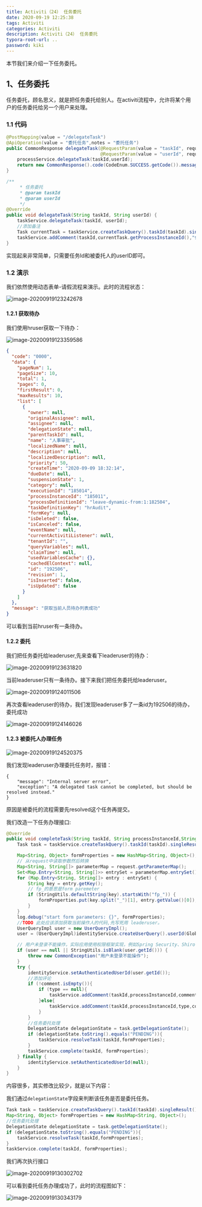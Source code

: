 ```yaml
---
title: Activiti（24） 任务委托
date: 2020-09-19 12:25:38
tags: Activiti
categories: Activiti
description: Activiti（24） 任务委托
typora-root-url: ..
password: kiki
---
```


本节我们来介绍一下任务委托。

## 1、任务委托

任务委托，顾名思义，就是把任务委托给别人。在activiti流程中，允许将某个用户的任务委托给另一个用户来处理。

### 1.1 代码

```java
@PostMapping(value = "/delegateTask")
@ApiOperation(value = "委托任务",notes = "委托任务")
public CommonResponse delegateTask(@RequestParam(value = "taskId", required = true)@ApiParam(value = "当前任务ID" ,required = true)String taskId,
                                   @RequestParam(value = "userId", required = true)@ApiParam(value = "委托对象ID" ,required = true)String userId){
    processService.delegateTask(taskId,userId);
    return new CommonResponse().code(CodeEnum.SUCCESS.getCode()).message("任务委托成功");
}
```

```java
/**
     * 任务委托
     * @param taskId
     * @param userId
     */
@Override
public void delegateTask(String taskId, String userId) {
    taskService.delegateTask(taskId, userId);
    //添加备注
    Task currentTask = taskService.createTaskQuery().taskId(taskId).singleResult();
    taskService.addComment(taskId,currentTask.getProcessInstanceId(),"任务委托给"+userId);
}
```

实现起来非常简单，只需要任务Id和被委托人的userID即可。

### 1.2 演示

我们依然使用动态表单-请假流程来演示。此时的流程状态：

![image-20200919123242678](/images/activiti6-24/image-20200919123242678.png)

#### 1.2.1 获取待办

我们使用hruser获取一下待办：

![image-20200919123359586](/images/activiti6-24/image-20200919123359586.png)

```json
{
  "code": "0000",
  "data": {
    "pageNum": 1,
    "pageSize": 10,
    "total": 1,
    "pages": 0,
    "firstResult": 0,
    "maxResults": 10,
    "list": [
      {
        "owner": null,
        "originalAssignee": null,
        "assignee": null,
        "delegationState": null,
        "parentTaskId": null,
        "name": "人事审批",
        "localizedName": null,
        "description": null,
        "localizedDescription": null,
        "priority": 50,
        "createTime": "2020-09-09 18:32:14",
        "dueDate": null,
        "suspensionState": 1,
        "category": null,
        "executionId": "185014",
        "processInstanceId": "185011",
        "processDefinitionId": "leave-dynamic-from:1:182504",
        "taskDefinitionKey": "hrAudit",
        "formKey": null,
        "isDeleted": false,
        "isCanceled": false,
        "eventName": null,
        "currentActivitiListener": null,
        "tenantId": "",
        "queryVariables": null,
        "claimTime": null,
        "usedVariablesCache": {},
        "cachedElContext": null,
        "id": "192506",
        "revision": 1,
        "isInserted": false,
        "isUpdated": false
      }
    ]
  },
  "message": "获取当前人员待办列表成功"
}
```

可以看到当前hruser有一条待办。

#### 1.2.2 委托

我们把任务委托给leaderuser,先来查看下leaderuser的待办：

![image-20200919123631820](/images/activiti6-24/image-20200919123631820.png)

当前leaderuser只有一条待办。接下来我们把任务委托给leaderuser。

![image-20200919124011506](/images/activiti6-24/image-20200919124011506.png)

再次查看leaderuser的待办，我们发现leaderuser多了一条id为192506的待办，委托成功

![image-20200919124146026](/images/activiti6-24/image-20200919124146026.png)

#### 1.2.3 被委托人办理任务

![image-20200919124520375](/images/activiti6-24/image-20200919124520375.png)

我们发现leaderuser办理委托任务时，报错：

```
{
    "message": "Internal server error",
    "exception": "A delegated task cannot be completed, but should be resolved instead."
}
```

原因是被委托的流程需要先resolved这个任务再提交。

我们改造一下任务办理接口:

```java
@Override
public void completeTask(String taskId, String processInstanceId,String comment,String type,HttpServletRequest request) {
    Task task = taskService.createTaskQuery().taskId(taskId).singleResult();

    Map<String, Object> formProperties = new HashMap<String, Object>();
    // 从request中读取参数然后转换
    Map<String, String[]> parameterMap = request.getParameterMap();
    Set<Map.Entry<String, String[]>> entrySet = parameterMap.entrySet();
    for (Map.Entry<String, String[]> entry : entrySet) {
        String key = entry.getKey();
        // fp_的意思是form paremeter
        if (StringUtils.defaultString(key).startsWith("fp_")) {
            formProperties.put(key.split("_")[1], entry.getValue()[0]);
        }
    }
    log.debug("start form parameters: {}", formProperties);
    //TODO 此处应该添加获取当前操作人的代码,先写死用 leaderuser。
    UserQueryImpl user = new UserQueryImpl();
    user = (UserQueryImpl)identityService.createUserQuery().userId(GlobalConfig.getOperator());

    // 用户未登录不能操作，实际应用使用权限框架实现，例如Spring Security、Shiro等
    if (user == null || StringUtils.isBlank(user.getId())) {
        throw new CommonException("用户未登录不能操作");
    }
    try {
        identityService.setAuthenticatedUserId(user.getId());
        //添加评论
        if (!comment.isEmpty()){
            if (type == null){
                taskService.addComment(taskId,processInstanceId,comment);
            }else{
                taskService.addComment(taskId,processInstanceId,type,comment);
            }
        }
        //任务委托处理
        DelegationState delegationState = task.getDelegationState();
        if (delegationState.toString().equals("PENDING")){
            taskService.resolveTask(taskId,formProperties);
        }
        taskService.complete(taskId, formProperties);
    } finally {
        identityService.setAuthenticatedUserId(null);
    }
}
```

内容很多，其实修改比较少，就是以下内容：

我们通过`delegationState`字段来判断该任务是否是委托任务。

```java
Task task = taskService.createTaskQuery().taskId(taskId).singleResult();
Map<String, Object> formProperties = new HashMap<String, Object>();
//任务委托处理
DelegationState delegationState = task.getDelegationState();
if (delegationState.toString().equals("PENDING")){
    taskService.resolveTask(taskId,formProperties);
}
taskService.complete(taskId, formProperties);
```

我们再次执行接口

![image-20200919130302702](/images/activiti6-24/image-20200919130302702.png)

可以看到委托任务办理成功了，此时的流程图如下：

![image-20200919130343179](/images/activiti6-24/image-20200919130343179.png)
